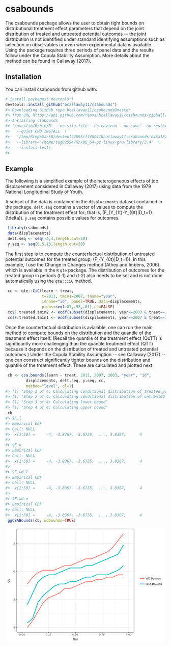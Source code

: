 
<!-- README.md is generated from README.Rmd. Please edit that file -->
csabounds
=========

The csabounds package allows the user to obtain tight bounds on distributional treatment effect parameters that depend on the joint distribution of treated and untreated potential outcomes -- the joint distribution is not identified under standard identifying assumptions such as selection on observables or even when experimental data is available. Using the package requires three periods of panel data and the results follow under the Copula Stability Assumption. More details about the method can be found in Callaway (2017).

Installation
------------

You can install csabounds from github with:

``` r
# install.packages("devtools")
devtools::install_github("bcallaway11/csabounds")
#> Downloading GitHub repo bcallaway11/csabounds@master
#> from URL https://api.github.com/repos/bcallaway11/csabounds/zipball/master
#> Installing csabounds
#> '/usr/lib/R/bin/R' --no-site-file --no-environ --no-save --no-restore  \
#>   --quiet CMD INSTALL  \
#>   '/tmp/RtmpsGarkB/devtools3895cff4804/bcallaway11-csabounds-e46a182'  \
#>   --library='/home/tug82594/R/x86_64-pc-linux-gnu-library/3.4'  \
#>   --install-tests
#> 
```

Example
-------

The following is a simplified example of the heterogeneous effects of job displacement considered in Callaway (2017) using data from the 1979 National Longitudinal Study of Youth.

A subset of the data is contained in the `displacements` dataset contained in the package. `delt.seq` contains a vector of values to compute the distribution of the treatment effect for; that is, \(F_{Y_{1t}-Y_{0t}|D_t=1}(\delta)\). `y.seq` contains possible values for outcomes.

``` r
 library(csabounds)
 data(displacements)
 delt.seq <- seq(-4,4,length.out=50)
 y.seq <- seq(6.5,13,length.out=50)
```

The first step is to compute the counterfactual distribution of untreated potential outcomes for the treated group, \(F_{Y_{0t}|D_t=1}\). In this example, I use the Change in Changes method (Athey and Imbens, 2006) which is available in the `R` `qte` package. The distribution of outcomes for the treated group in periods \(t-1\) and \(t-2\) also needs to be set and is not done automatically using the `qte::CiC` method.

``` r
 cc <- qte::CiC(learn ~ treat,
                t=2011, tmin1=2007, tname="year",
                idname="id", panel=TRUE, data=displacements,
                probs=seq(.05,.95,.01),se=FALSE)
 cc$F.treated.tmin2 <- ecdf(subset(displacements, year==2003 & treat==1)$learn)
 cc$F.treated.tmin1 <- ecdf(subset(displacements, year==2007 & treat==1)$learn)
```

Once the counterfactual distribution is avialable, one can run the main method to compute bounds on the distribution and the quantile of the treatment effect itself. (Recall the quantile of the treatment effect (QoTT) is significantly more challenging than the quantile treatment effect (QTT) because it depends on the distribution of treated and untreated potential outcomes.) Under the Copula Stability Assumption -- see Callaway (2017) -- one can construct significantly tighter bounds on the distribution and quantile of the treatment effect. These are calculated and plotted next.

``` r
 cb <- csa.bounds(learn ~ treat, 2011, 2007, 2003, "year", "id",
         displacements, delt.seq, y.seq, cc,
         method="level", cl=1)
#> [1] "Step 1 of 4: Calculating conditional distribution of treated potential outcomes..."
#> [1] "Step 2 of 4: Calculating conditional distribution of untreated potential outcomes..."
#> [1] "Step 3 of 4: Calculating lower bound"
#> [1] "Step 4 of 4: Calculating upper bound"
 cb
#> $F.l
#> Empirical CDF 
#> Call: NULL
#>  x[1:50] =     -4, -3.8367, -3.6735,  ..., 3.8367,      4
#> 
#> $F.u
#> Empirical CDF 
#> Call: NULL
#>  x[1:50] =     -4, -3.8367, -3.6735,  ..., 3.8367,      4
#> 
#> $F.wd.l
#> Empirical CDF 
#> Call: NULL
#>  x[1:50] =     -4, -3.8367, -3.6735,  ..., 3.8367,      4
#> 
#> $F.wd.u
#> Empirical CDF 
#> Call: NULL
#>  x[1:50] =     -4, -3.8367, -3.6735,  ..., 3.8367,      4
 ggCSABounds(cb, wdbounds=TRUE)
```

![](man/figures/README-unnamed-chunk-3-1.png)
